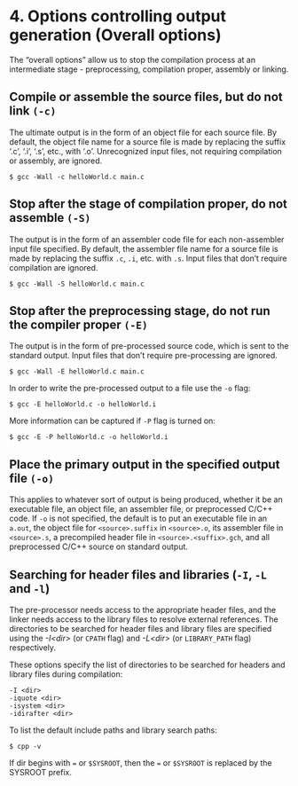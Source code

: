 # 4. Options controlling output generation (Overall options)

The “overall options” allow us to stop the compilation process at an intermediate stage - preprocessing, compilation proper, assembly or linking.

## Compile or assemble the source files, but do not link ``(-c)``

The ultimate output is in the form of an object file for each source file. By default, the object file name for a source file is made by replacing the suffix ‘.c’, ‘.i’, ‘.s’, etc., with ‘.o’. Unrecognized input files, not requiring compilation or assembly, are ignored.

```$ gcc -Wall -c helloWorld.c main.c```

## Stop after the stage of compilation proper, do not assemble ``(-S)`` 
The output is in the form of an assembler code file for each non-assembler input file specified. By default, the assembler file name for a source file is made by replacing the
suffix ``.c``, ``.i``, etc. with ``.s``. Input files that don’t require compilation are ignored.

```$ gcc -Wall -S helloWorld.c main.c```

## Stop after the preprocessing stage, do not run the compiler proper ``(-E)`` 
The output is in the form of pre-processed source code, which is sent to the standard output. Input files that don’t require pre-processing are ignored.

```$ gcc -Wall -E helloWorld.c main.c```

In order to write the pre-processed output to a file use the ``-o`` flag:

``$ gcc -E helloWorld.c -o helloWorld.i``

More information can be captured if ``-P`` flag is turned on:

``$ gcc -E -P helloWorld.c -o helloWorld.i``

## Place the primary output in the specified output file ``(-o)``
This applies to whatever sort of output is being produced, whether it be an executable file, an object file, an assembler file, or preprocessed C/C++ code. If ``-o`` is not specified, the default is to put an executable file in an ``a.out``, the object file for ``<source>.suffix`` in ``<source>.o``, its assembler file in ``<source>.s``, a
precompiled header file in ``<source>.<suffix>.gch``, and all preprocessed C/C++ source on standard output.

## Searching for header files and libraries (``-I``, ``-L`` and ``-l``)
The pre-processor needs access to the appropriate header files, and the linker needs access to the library files to resolve external references. The directories to be searched for header files and library files are specified using the *-I\<dir\>* (or ``CPATH`` flag) and *-L\<dir\>* (or ``LIBRARY_PATH`` flag) respectively.

These options specify the list of directories to be searched for headers and library files during compilation:

``-I <dir>``  
``-iquote <dir>``  
``-isystem <dir>``  
``-idirafter <dir>``  

To list the default include paths and library search paths:
```Shell
$ cpp -v
```

If dir begins with ``=`` or ``$SYSROOT``, then the ``=`` or ``$SYSROOT`` is replaced by the SYSROOT prefix.
